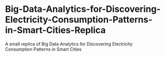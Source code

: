# Big-Data-Analytics-for-Discovering-Electricity-Consumption-Patterns-in-Smart-Cities-Replica
A small replica of Big Data Analytics for Discovering Electricity Consumption Patterns in Smart Cities 
